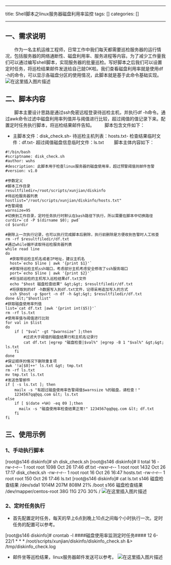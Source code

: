 
--- 
title:  Shell脚本之linux服务器磁盘利用率监控 
tags: []
categories: [] 

---
## 一、需求说明

  作为一名主机运维工程师，日常工作中我们每天都需要巡检服务器的运行情况，包括服务器的网络通断性、磁盘利用率、服务进程等内容。为了减少工作量我们可以通过编写shell脚本，实现服务器的批量巡检。写好脚本之后我们可以设置定时任务，将巡检结果邮件发送给自己就OK啦。我们查看磁盘利用率就是使用df -h的命令，可以显示各磁盘分区的使用情况，此脚本就是基于此命令基础实现。 <img src="https://img-blog.csdnimg.cn/85a50b17c6814ea4b81166bcf9adb461.png" alt="在这里插入图片描述">

## 二、脚本内容

  脚本主要设计思路是通过ssh免密远程登录待巡检主机，并执行df -h命令。通过awk命令过滤中磁盘利用率列值并与阈值进行比较，超过阈值的值记录下来。配置定时任务执行脚本，将巡检结果邮件告知。   脚本包含文件如下：
- 主脚本文件：disk_check.sh- 待巡检主机列表：hosts.txt- 检查结果临时文件：df.txt- 超过阈值磁盘信息临时文件：ls.txt
  脚本主体内容如下：

```
#!/bin/bash
#scriptname: disk_check.sh 
#author: wuhs
#description: 此脚本用于检查linux服务器的磁盘使用率，超过预警阈值则邮件告警
#version: v1.0

#参数定义
#脚本工作目录
resultfiledir=/root/scripts/xunjian/diskinfo
#待巡检服务器列表
hostlist="/root/scripts/xunjian/diskinfo/hosts.txt"
#告警阈值
warnsize=95
#切换到工作目录，定时任务执行时默认在bash路径下执行，所以需要在脚本中切换路径
curdir=`cd -P $(dirname $0); pwd`
cd $curdir

#删除上一次执行记录，也可以执行完成脚本后删除，执行前删除是方便收到告警时人工核查
rm -rf $resultfiledir/df.txt
#通过while循环读取待巡检服务器列表
while read line
do
  #获取带巡检主机名或者IP地址，建议主机名
  host=`echo $line | awk '{print $1}'`
  #获取待巡检主机ssh端口，考虑部分主机考虑安全修改了ssh服务端口
  port=`echo $line | awk '{print $2}'`
  #将当前巡检的主机写入巡检结果df.txt文件
  echo "$host 磁盘检查结果" &gt;&gt; $resultfiledir/df.txt
  #将获取到的df -h数据写入到df.txt文件，记得采用追加写入的方式
  ssh $host -p $port -n df -h &gt;&gt; $resultfiledir/df.txt
done &lt;"$hostlist"
#获取磁盘使用率列值
list=`cat df.txt |awk '{print int($5)}'`
rm -rf ls.txt
#使用率值与阈值进行比较
for val in $list
do
    if [ "$val" -gt "$warnsize" ];then
        #过滤大于阈值的磁盘结果行和主机名记录行
        cat df.txt |egrep "磁盘检查|$val%" |egrep -B 1 "$val%" &gt;&gt; ls.txt
    fi
done
#保证顺序的情况下删除重复项
awk '!a[$0]++' ls.txt &gt; tmp.txt
rm -rf ls.txt
mv tmp.txt ls.txt
#发送告警邮件
if [ -s ls.txt ]; then
    mailx -s "有超过磁盘使用率告警阈值$warnsize %的磁盘，请检查！" 
    1234567qq@qq.com &lt; ls.txt
else
    if [ $(date +%H) -eq 09 ];then
      mailx -s "磁盘使用率检查结果正常!" 1234567qq@qq.com &lt; df.txt
    fi
fi

```

## 三、使用示例

### 1、手动执行脚本

>  
 [root@s146 diskinfo]# sh disk_check.sh [root@s146 diskinfo]# ll total 16 -rw-r–r-- 1 root root 1098 Oct 26 17:46 df.txt -rwxr–r-- 1 root root 1432 Oct 26 17:17 disk_check.sh -rw-r–r-- 1 root root 16 Oct 26 16:47 hosts.txt -rw-r–r-- 1 root root 150 Oct 26 17:46 ls.txt [root@s146 diskinfo]# cat ls.txt s146 磁盘检查结果 /dev/sda1 1014M 207M 808M 21% /boot s166 磁盘检查结果 /dev/mapper/centos-root 38G 11G 27G 30% / <img src="https://img-blog.csdnimg.cn/9d47fcc37dd74dd791f2c3224848bf4e.png" alt="在这里插入图片描述"> 


### 2、定时任务执行
- 首先配置定时任务，每天的早上6点到晚上10点之间每个小时执行一次。定时任务的配置可以参考。
>  
 [root@s146 diskinfo]# crontab -l ####磁盘使用率监测定时任务#### 12 6-22/1 * * * /root/scripts/xunjian/diskinfo/diskinfo_check.sh &amp;&gt; /tmp/diskinfo_check.log 

- 邮件坐等巡检结果，linux服务器邮件发送可以参考。 <img src="https://img-blog.csdnimg.cn/32f020d14b1646f7a462a6ca96862508.png" alt="在这里插入图片描述">